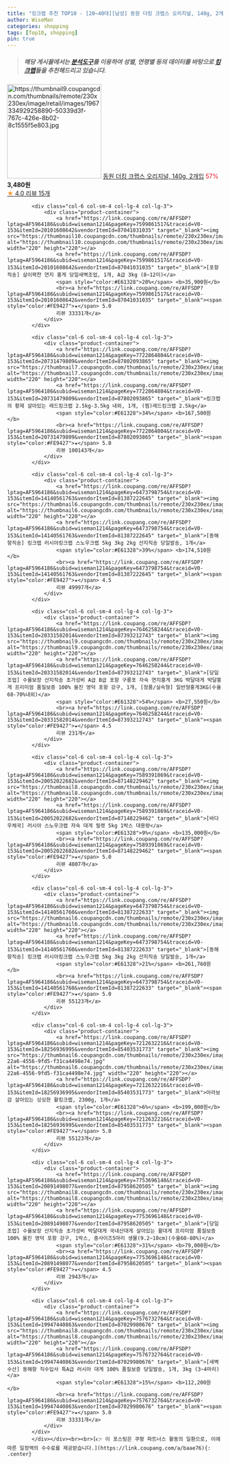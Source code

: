 ```yaml
---
title: "킹크랩 추천 TOP10 - [20~40대][남성] 동원 더킹 크랩스 오리지널, 140g, 2개입"
author: WiseMan
categories: shopping
tags: [Top10, shopping]
pin: true
---
```


> ##### 해당 게시물에서는 [**분석도구**](https://itemscout.io/)를 이용하여 **성별**, **연령별** 등의 데이터를 바탕으로 [**킹크랩**](https://link.coupang.com/a/baae76)들을 추천해드리고 있습니다.
<div class="container"><div class="row">
            <div class="col-6 col-sm-4 col-lg-4 col-lg-3">
                <div class="product-container">
                    <a href="https://link.coupang.com/re/AFFSDP?lptag=AF5964186&subid=wiseman1214&pageKey=116332597&traceid=V0-153&itemId=348450429&vendorItemId=3850609324" target="_blank"><img src="https://thumbnail9.coupangcdn.com/thumbnails/remote/230x230ex/image/retail/images/1967334929258890-50339d3f-767c-426e-8b02-8c1555f5e803.jpg" alt="https://thumbnail9.coupangcdn.com/thumbnails/remote/230x230ex/image/retail/images/1967334929258890-50339d3f-767c-426e-8b02-8c1555f5e803.jpg" width="220" height="220"></a>
                    <a href="https://link.coupang.com/re/AFFSDP?lptag=AF5964186&subid=wiseman1214&pageKey=116332597&traceid=V0-153&itemId=348450429&vendorItemId=3850609324" target="_blank">동원 더킹 크랩스 오리지널, 140g, 2개입</a>
                    <span style="color:#E61328">57%</span> <b>3,480원</b>
                    <br><a href="https://link.coupang.com/re/AFFSDP?lptag=AF5964186&subid=wiseman1214&pageKey=116332597&traceid=V0-153&itemId=348450429&vendorItemId=3850609324" target="_blank"><span style="color:#FE9427">★</span> 4.0
                    리뷰 15개</a>
                </div>
            </div>
            
            <div class="col-6 col-sm-4 col-lg-4 col-lg-3">
                <div class="product-container">
                    <a href="https://link.coupang.com/re/AFFSDP?lptag=AF5964186&subid=wiseman1214&pageKey=7599861517&traceid=V0-153&itemId=20101608642&vendorItemId=87041031035" target="_blank"><img src="https://thumbnail10.coupangcdn.com/thumbnails/remote/230x230ex/image/vendor_inventory/34cf/caa0b4ebe528c832b017211382a963b2c4064fb2c32163aa46aeabcd0824.jpg" alt="https://thumbnail10.coupangcdn.com/thumbnails/remote/230x230ex/image/vendor_inventory/34cf/caa0b4ebe528c832b017211382a963b2c4064fb2c32163aa46aeabcd0824.jpg" width="220" height="220"></a>
                    <a href="https://link.coupang.com/re/AFFSDP?lptag=AF5964186&subid=wiseman1214&pageKey=7599861517&traceid=V0-153&itemId=20101608642&vendorItemId=87041031035" target="_blank">[포항직송] 살이꽉찬 연지 홍게 당일새벽조업, 1개, A급 3kg (8~12미)</a>
                    <span style="color:#E61328">20%</span> <b>35,900원</b>
                    <br><a href="https://link.coupang.com/re/AFFSDP?lptag=AF5964186&subid=wiseman1214&pageKey=7599861517&traceid=V0-153&itemId=20101608642&vendorItemId=87041031035" target="_blank"><span style="color:#FE9427">★</span> 5.0
                    리뷰 33331개</a>
                </div>
            </div>
            
            <div class="col-6 col-sm-4 col-lg-4 col-lg-3">
                <div class="product-container">
                    <a href="https://link.coupang.com/re/AFFSDP?lptag=AF5964186&subid=wiseman1214&pageKey=7722864804&traceid=V0-153&itemId=20731479809&vendorItemId=87802093865" target="_blank"><img src="https://thumbnail7.coupangcdn.com/thumbnails/remote/230x230ex/image/vendor_inventory/8439/64d3477a63b29cf41893eb04a9124a56fde23942c8698af23f7c021de69d.jpg" alt="https://thumbnail7.coupangcdn.com/thumbnails/remote/230x230ex/image/vendor_inventory/8439/64d3477a63b29cf41893eb04a9124a56fde23942c8698af23f7c021de69d.jpg" width="220" height="220"></a>
                    <a href="https://link.coupang.com/re/AFFSDP?lptag=AF5964186&subid=wiseman1214&pageKey=7722864804&traceid=V0-153&itemId=20731479809&vendorItemId=87802093865" target="_blank">킹크랩의 황제 살아있는 레드킹크랩 2.5kg-3.5kg 내외, 1개, (찜)레드킹크랩 2.5kg</a>
                    <span style="color:#E61328">34%</span> <b>167,500원</b>
                    <br><a href="https://link.coupang.com/re/AFFSDP?lptag=AF5964186&subid=wiseman1214&pageKey=7722864804&traceid=V0-153&itemId=20731479809&vendorItemId=87802093865" target="_blank"><span style="color:#FE9427">★</span> 5.0
                    리뷰 100143개</a>
                </div>
            </div>
            
            <div class="col-6 col-sm-4 col-lg-4 col-lg-3">
                <div class="product-container">
                    <a href="https://link.coupang.com/re/AFFSDP?lptag=AF5964186&subid=wiseman1214&pageKey=6473798754&traceid=V0-153&itemId=14140561763&vendorItemId=81387222645" target="_blank"><img src="https://thumbnail6.coupangcdn.com/thumbnails/remote/230x230ex/image/vendor_inventory/4dab/8183fa7972fdef6a75b9b177cabf221bcfb0f601c435600d0fd7997481de.png" alt="https://thumbnail6.coupangcdn.com/thumbnails/remote/230x230ex/image/vendor_inventory/4dab/8183fa7972fdef6a75b9b177cabf221bcfb0f601c435600d0fd7997481de.png" width="220" height="220"></a>
                    <a href="https://link.coupang.com/re/AFFSDP?lptag=AF5964186&subid=wiseman1214&pageKey=6473798754&traceid=V0-153&itemId=14140561763&vendorItemId=81387222645" target="_blank">[동해항직송] 킹크랩 러시아킹크랩 스노우크랩 5kg 3kg 2kg 산지직송 당일발송, 1개</a>
                    <span style="color:#E61328">39%</span> <b>174,510원</b>
                    <br><a href="https://link.coupang.com/re/AFFSDP?lptag=AF5964186&subid=wiseman1214&pageKey=6473798754&traceid=V0-153&itemId=14140561763&vendorItemId=81387222645" target="_blank"><span style="color:#FE9427">★</span> 4.5
                    리뷰 49997개</a>
                </div>
            </div>
            
            <div class="col-6 col-sm-4 col-lg-4 col-lg-3">
                <div class="product-container">
                    <a href="https://link.coupang.com/re/AFFSDP?lptag=AF5964186&subid=wiseman1214&pageKey=7646258244&traceid=V0-153&itemId=20331582014&vendorItemId=87393212743" target="_blank"><img src="https://thumbnail9.coupangcdn.com/thumbnails/remote/230x230ex/image/vendor_inventory/7485/51758ec78a39504c9c453c9687cf348da764b5aaab7e5cbdaff9c020f8f5.jpg" alt="https://thumbnail9.coupangcdn.com/thumbnails/remote/230x230ex/image/vendor_inventory/7485/51758ec78a39504c9c453c9687cf348da764b5aaab7e5cbdaff9c020f8f5.jpg" width="220" height="220"></a>
                    <a href="https://link.coupang.com/re/AFFSDP?lptag=AF5964186&subid=wiseman1214&pageKey=7646258244&traceid=V0-153&itemId=20331582014&vendorItemId=87393212743" target="_blank">[당일조업] 수율보장 산지직송 초가성비 A급 B급 포항 구룡포 자숙 연지홍게 3KG 박달대게 박달홍게 프리미엄 품질보증 100% 울진 영덕 포항 강구, 1개, [정품/실속형] 일반형홍게3KG(수율60-70%내외)</a>
                    <span style="color:#E61328">54%</span> <b>27,550원</b>
                    <br><a href="https://link.coupang.com/re/AFFSDP?lptag=AF5964186&subid=wiseman1214&pageKey=7646258244&traceid=V0-153&itemId=20331582014&vendorItemId=87393212743" target="_blank"><span style="color:#FE9427">★</span> 4.5
                    리뷰 231개</a>
                </div>
            </div>
            
            <div class="col-6 col-sm-4 col-lg-4 col-lg-3">
                <div class="product-container">
                    <a href="https://link.coupang.com/re/AFFSDP?lptag=AF5964186&subid=wiseman1214&pageKey=7589391869&traceid=V0-153&itemId=20052022682&vendorItemId=87148229462" target="_blank"><img src="https://thumbnail8.coupangcdn.com/thumbnails/remote/230x230ex/image/vendor_inventory/e927/436bcc716cbe98aa04077961d183cbc8eaa904ed055c7586b59f28a8f937.jpg" alt="https://thumbnail8.coupangcdn.com/thumbnails/remote/230x230ex/image/vendor_inventory/e927/436bcc716cbe98aa04077961d183cbc8eaa904ed055c7586b59f28a8f937.jpg" width="220" height="220"></a>
                    <a href="https://link.coupang.com/re/AFFSDP?lptag=AF5964186&subid=wiseman1214&pageKey=7589391869&traceid=V0-153&itemId=20052022682&vendorItemId=87148229462" target="_blank">[바다우체국] 러시아 스노우크랩 자숙 대게 필렛 5kg 1박스 대용량</a>
                    <span style="color:#E61328">9%</span> <b>135,000원</b>
                    <br><a href="https://link.coupang.com/re/AFFSDP?lptag=AF5964186&subid=wiseman1214&pageKey=7589391869&traceid=V0-153&itemId=20052022682&vendorItemId=87148229462" target="_blank"><span style="color:#FE9427">★</span> 5.0
                    리뷰 4807개</a>
                </div>
            </div>
            
            <div class="col-6 col-sm-4 col-lg-4 col-lg-3">
                <div class="product-container">
                    <a href="https://link.coupang.com/re/AFFSDP?lptag=AF5964186&subid=wiseman1214&pageKey=6473798754&traceid=V0-153&itemId=14140561760&vendorItemId=81387222633" target="_blank"><img src="https://thumbnail6.coupangcdn.com/thumbnails/remote/230x230ex/image/vendor_inventory/4dab/8183fa7972fdef6a75b9b177cabf221bcfb0f601c435600d0fd7997481de.png" alt="https://thumbnail6.coupangcdn.com/thumbnails/remote/230x230ex/image/vendor_inventory/4dab/8183fa7972fdef6a75b9b177cabf221bcfb0f601c435600d0fd7997481de.png" width="220" height="220"></a>
                    <a href="https://link.coupang.com/re/AFFSDP?lptag=AF5964186&subid=wiseman1214&pageKey=6473798754&traceid=V0-153&itemId=14140561760&vendorItemId=81387222633" target="_blank">[동해항직송] 킹크랩 러시아킹크랩 스노우크랩 5kg 3kg 2kg 산지직송 당일발송, 1개</a>
                    <span style="color:#E61328">21%</span> <b>261,760원</b>
                    <br><a href="https://link.coupang.com/re/AFFSDP?lptag=AF5964186&subid=wiseman1214&pageKey=6473798754&traceid=V0-153&itemId=14140561760&vendorItemId=81387222633" target="_blank"><span style="color:#FE9427">★</span> 5.0
                    리뷰 55123개</a>
                </div>
            </div>
            
            <div class="col-6 col-sm-4 col-lg-4 col-lg-3">
                <div class="product-container">
                    <a href="https://link.coupang.com/re/AFFSDP?lptag=AF5964186&subid=wiseman1214&pageKey=7212632216&traceid=V0-153&itemId=18256936995&vendorItemId=85403531773" target="_blank"><img src="https://thumbnail6.coupangcdn.com/thumbnails/remote/230x230ex/image/retail/images/2023/03/09/10/5/c91d8978-22a6-4556-9fd5-f31ca4498e74.jpg" alt="https://thumbnail6.coupangcdn.com/thumbnails/remote/230x230ex/image/retail/images/2023/03/09/10/5/c91d8978-22a6-4556-9fd5-f31ca4498e74.jpg" width="220" height="220"></a>
                    <a href="https://link.coupang.com/re/AFFSDP?lptag=AF5964186&subid=wiseman1214&pageKey=7212632216&traceid=V0-153&itemId=18256936995&vendorItemId=85403531773" target="_blank">아라보감 살아있는 싱싱한 활킹크랩, 2300g, 1개</a>
                    <span style="color:#E61328">6%</span> <b>199,000원</b>
                    <br><a href="https://link.coupang.com/re/AFFSDP?lptag=AF5964186&subid=wiseman1214&pageKey=7212632216&traceid=V0-153&itemId=18256936995&vendorItemId=85403531773" target="_blank"><span style="color:#FE9427">★</span> 5.0
                    리뷰 55123개</a>
                </div>
            </div>
            
            <div class="col-6 col-sm-4 col-lg-4 col-lg-3">
                <div class="product-container">
                    <a href="https://link.coupang.com/re/AFFSDP?lptag=AF5964186&subid=wiseman1214&pageKey=7753696148&traceid=V0-153&itemId=20891498077&vendorItemId=87958620505" target="_blank"><img src="https://thumbnail8.coupangcdn.com/thumbnails/remote/230x230ex/image/vendor_inventory/1b75/9229ebfc4518178669edc3df59744ad832c90ab6a44083557f4a8e65f5d1.jpg" alt="https://thumbnail8.coupangcdn.com/thumbnails/remote/230x230ex/image/vendor_inventory/1b75/9229ebfc4518178669edc3df59744ad832c90ab6a44083557f4a8e65f5d1.jpg" width="220" height="220"></a>
                    <a href="https://link.coupang.com/re/AFFSDP?lptag=AF5964186&subid=wiseman1214&pageKey=7753696148&traceid=V0-153&itemId=20891498077&vendorItemId=87958620505" target="_blank">[당일조업] 수율보장 산지직송 초가성비 박달대게 국내산대게 살아있는 활대게 프리미엄 품질보증 100% 울진 영덕 포항 강구, 1박스, 중사이즈5마리 생물(9.2~10cm)(수율60-80%)</a>
                    <span style="color:#E61328">31%</span> <b>79,000원</b>
                    <br><a href="https://link.coupang.com/re/AFFSDP?lptag=AF5964186&subid=wiseman1214&pageKey=7753696148&traceid=V0-153&itemId=20891498077&vendorItemId=87958620505" target="_blank"><span style="color:#FE9427">★</span> 4.5
                    리뷰 2943개</a>
                </div>
            </div>
            
            <div class="col-6 col-sm-4 col-lg-4 col-lg-3">
                <div class="product-container">
                    <a href="https://link.coupang.com/re/AFFSDP?lptag=AF5964186&subid=wiseman1214&pageKey=7576732764&traceid=V0-153&itemId=19947440863&vendorItemId=87029980676" target="_blank"><img src="https://thumbnail8.coupangcdn.com/thumbnails/remote/230x230ex/image/vendor_inventory/c67e/d04d4868ef6b64721965a5cf3fbbd12639158dbf6e5817f4d4ce227becaa.png" alt="https://thumbnail8.coupangcdn.com/thumbnails/remote/230x230ex/image/vendor_inventory/c67e/d04d4868ef6b64721965a5cf3fbbd12639158dbf6e5817f4d4ce227becaa.png" width="220" height="220"></a>
                    <a href="https://link.coupang.com/re/AFFSDP?lptag=AF5964186&subid=wiseman1214&pageKey=7576732764&traceid=V0-153&itemId=19947440863&vendorItemId=87029980676" target="_blank">[새벽수산] 동해항 직수입사 특A급 러시아 대게 100% 품질보증 당일발송, 1개, 3kg (3~4마리)</a>
                    <span style="color:#E61328">15%</span> <b>112,200원</b>
                    <br><a href="https://link.coupang.com/re/AFFSDP?lptag=AF5964186&subid=wiseman1214&pageKey=7576732764&traceid=V0-153&itemId=19947440863&vendorItemId=87029980676" target="_blank"><span style="color:#FE9427">★</span> 5.0
                    리뷰 33331개</a>
                </div>
            </div>
            </div></div><br><br>[👉 이 포스팅은 쿠팡 파트너스 활동의 일환으로, 이에 따른 일정액의 수수료를 제공받습니다.](https://link.coupang.com/a/baae76){: .center}